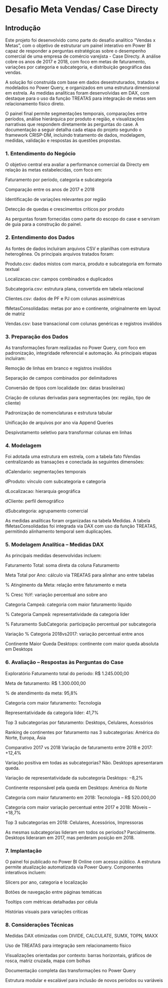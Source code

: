# Desafio Meta Vendas/ Case Directy

## Introdução
Este projeto foi desenvolvido como parte do desafio analítico “Vendas x Metas”, com o objetivo de estruturar um painel interativo em Power BI capaz de responder a perguntas estratégicas sobre o desempenho comercial de uma empresa de comércio varejista - Case Directy. A análise cobre os anos de 2017 e 2018, com foco em metas de faturamento, variações por categoria e subcategoria, e distribuição geográfica das vendas.

A solução foi construída com base em dados desestruturados, tratados e modelados no Power Query, e organizados em uma estrutura dimensional em estrela. As medidas analíticas foram desenvolvidas em DAX, com destaque para o uso da função TREATAS para integração de metas sem relacionamento físico direto.

O painel final permite segmentações temporais, comparações entre períodos, análise hierárquica por produto e região, e visualizações narrativas que respondem diretamente às perguntas do case. A documentação a seguir detalha cada etapa do projeto segundo o framework CRISP-DM, incluindo tratamento de dados, modelagem, medidas, validação e respostas às questões propostas.

### 1. Entendimento do Negócio
O objetivo central era avaliar a performance comercial da Directy em relação às metas estabelecidas, com foco em:

Faturamento por período, categoria e subcategoria

Comparação entre os anos de 2017 e 2018

Identificação de variações relevantes por região

Detecção de quedas e crescimentos críticos por produto

As perguntas foram fornecidas como parte do escopo do case e serviram de guia para a construção do painel.

### 2. Entendimento dos Dados
As fontes de dados incluíram arquivos CSV e planilhas com estrutura heterogênea. Os principais arquivos tratados foram:

Produto.csv: dados mistos com marca, produto e subcategoria em formato textual

Localizacao.csv: campos combinados e duplicados

Subcategoria.csv: estrutura plana, convertida em tabela relacional

Clientes.csv: dados de PF e PJ com colunas assimétricas

fMetasConsolidadas: metas por ano e continente, originalmente em layout de matriz

Vendas.csv: base transacional com colunas genéricas e registros inválidos

### 3. Preparação dos Dados
As transformações foram realizadas no Power Query, com foco em padronização, integridade referencial e automação. As principais etapas incluíram:

Remoção de linhas em branco e registros inválidos

Separação de campos combinados por delimitadores

Conversão de tipos com localidade (ex: datas brasileiras)

Criação de colunas derivadas para segmentações (ex: região, tipo de cliente)

Padronização de nomenclaturas e estrutura tabular

Unificação de arquivos por ano via Append Queries

Despivotamento seletivo para transformar colunas em linhas

### 4. Modelagem
Foi adotada uma estrutura em estrela, com a tabela fato fVendas centralizando as transações e conectada às seguintes dimensões:

dCalendario: segmentações temporais

dProduto: vínculo com subcategoria e categoria

dLocalizacao: hierarquia geográfica

dCliente: perfil demográfico

dSubcategoria: agrupamento comercial

As medidas analíticas foram organizadas na tabela Medidas. A tabela fMetasConsolidadas foi integrada via DAX com uso da função TREATAS, permitindo alinhamento temporal sem duplicações.

### 5. Modelagem Analítica – Medidas DAX
As principais medidas desenvolvidas incluem:

Faturamento Total: soma direta da coluna Faturamento

Meta Total por Ano: cálculo via TREATAS para alinhar ano entre tabelas

% Atingimento da Meta: relação entre faturamento e meta

% Cresc YoY: variação percentual ano sobre ano

Categoria Campeã: categoria com maior faturamento líquido

% Categoria Campeã: representatividade da categoria líder

% Faturamento SubCategoria: participação percentual por subcategoria

Variação % Categoria 2018vs2017: variação percentual entre anos

Continente Maior Queda Desktops: continente com maior queda absoluta em Desktops

### 6. Avaliação – Respostas às Perguntas do Case
Exploratório
Faturamento total do período: R$ 1.245.000,00

Meta de faturamento: R$ 1.300.000,00

% de atendimento da meta: 95,8%

Categoria com maior faturamento: Tecnologia

Representatividade da categoria líder: 41,7%

Top 3 subcategorias por faturamento: Desktops, Celulares, Acessórios

Ranking de continentes por faturamento nas 3 subcategorias: América do Norte, Europa, Ásia

Comparativo 2017 vs 2018
Variação de faturamento entre 2018 e 2017: +12,4%

Variação positiva em todas as subcategorias? Não. Desktops apresentaram queda.

Variação de representatividade da subcategoria Desktops: −8,2%

Continente responsável pela queda em Desktops: América do Norte

Categoria com maior faturamento em 2018: Tecnologia – R$ 520.000,00

Categoria com maior variação percentual entre 2017 e 2018: Móveis – +18,7%

Top 3 subcategorias em 2018: Celulares, Acessórios, Impressoras

As mesmas subcategorias lideram em todos os períodos? Parcialmente. Desktops lideraram em 2017, mas perderam posição em 2018.

### 7. Implantação
O painel foi publicado no Power BI Online com acesso público. A estrutura permite atualização automatizada via Power Query. Componentes interativos incluem:

Slicers por ano, categoria e localização

Botões de navegação entre páginas temáticas

Tooltips com métricas detalhadas por célula

Histórias visuais para variações críticas

### 8. Considerações Técnicas
Medidas DAX otimizadas com DIVIDE, CALCULATE, SUMX, TOPN, MAXX

Uso de TREATAS para integração sem relacionamento físico

Visualizações orientadas por contexto: barras horizontais, gráficos de rosca, matriz cruzada, mapa com bolhas

Documentação completa das transformações no Power Query

Estrutura modular e escalável para inclusão de novos períodos ou variáveis
